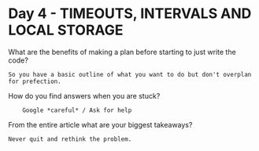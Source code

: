 # Day 4 - TIMEOUTS, INTERVALS AND LOCAL STORAGE


What are the benefits of making a plan before starting to just write the code?

    So you have a basic outline of what you want to do but don't overplan for prefection.

How do you find answers when you are stuck?

        Google *careful* / Ask for help 

From the entire article what are your biggest takeaways?

    Never quit and rethink the problem.